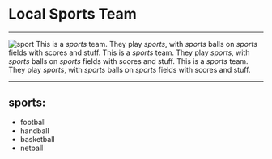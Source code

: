 # Local Sports Team
---
![sport](https://www.stylist.co.uk/images/app/uploads/2018/09/18145916/benefits-of-team-sport-for-women-crop-1537279186-933x933.jpg?w=256&h=256&fit=max&auto=format%2Ccompress "image")
This is a *sports* team. They play *sports*, with *sports* balls on *sports* fields with scores and stuff. This is a *sports* team. They play *sports*, with *sports* balls on *sports* fields with scores and stuff. This is a *sports* team. They play *sports*, with *sports* balls on *sports* fields with scores and stuff. 
***
## sports:
+ football
+ handball
+ basketball
+ netball
